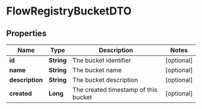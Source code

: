 # FlowRegistryBucketDTO

## Properties
Name | Type | Description | Notes
------------ | ------------- | ------------- | -------------
**id** | **String** | The bucket identifier |  [optional]
**name** | **String** | The bucket name |  [optional]
**description** | **String** | The bucket description |  [optional]
**created** | **Long** | The created timestamp of this bucket |  [optional]
